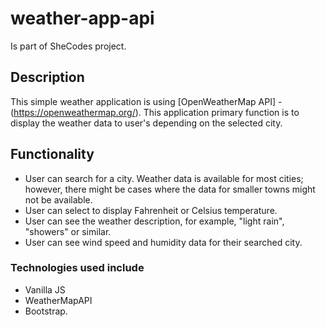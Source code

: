 # weather-app-api
Is part of SheCodes project.

## Description 
This simple weather application is using [OpenWeatherMap API] - (https://openweathermap.org/). This application primary function is to display the weather data to user's depending on the selected city.

## Functionality
- User can search for a city. Weather data is available for most cities; however, there might be cases where the data for smaller towns might not be available. 
- User can select to display Fahrenheit or Celsius temperature.
- User can see the weather description, for example, "light rain", "showers" or similar.
- User can see wind speed and humidity data for their searched city.

### Technologies used include
 - Vanilla JS
 - WeatherMapAPI  
 - Bootstrap.

